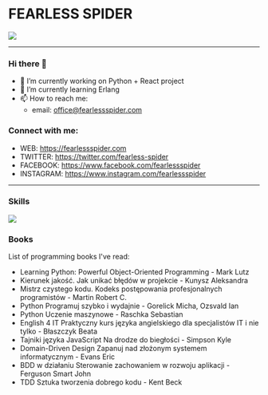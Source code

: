 # FEARLESS SPIDER

<a href="https://www.codewars.com/users/fearless-spider"><img src="https://www.codewars.com/users/fearless-spider/badges/large"></a>

---

### Hi there 👋

* 🔭 I’m currently working on Python + React project
* 🌱 I’m currently learning Erlang
* 📫 How to reach me: 
  * email: office@fearlessspider.com


### Connect with me:

* WEB: https://fearlessspider.com
* TWITTER: https://twitter.com/fearless-spider
* FACEBOOK: https://www.facebook.com/fearlessspider
* INSTAGRAM: https://www.instagram.com/fearlessspider

---
### Skills

<img
  src="https://cr-skills-chart-widget.azurewebsites.net/api/api?username=fearless-spider&width=820"
/>

### Books
List of programming books I've read:
* Learning Python: Powerful Object-Oriented Programming - Mark Lutz
* Kierunek jakość. Jak unikać błędów w projekcie - Kunysz Aleksandra
* Mistrz czystego kodu. Kodeks postępowania profesjonalnych programistów - Martin Robert C.
* Python Programuj szybko i wydajnie - Gorelick Micha, Ozsvald Ian
* Python Uczenie maszynowe - Raschka Sebastian
* English 4 IT Praktyczny kurs języka angielskiego dla specjalistów IT i nie tylko - Błaszczyk Beata
* Tajniki języka JavaScript Na drodze do biegłości - Simpson Kyle
* Domain-Driven Design Zapanuj nad złożonym systemem informatycznym - Evans Eric
* BDD w działaniu Sterowanie zachowaniem w rozwoju aplikacji - Ferguson Smart John
* TDD Sztuka tworzenia dobrego kodu - Kent Beck
